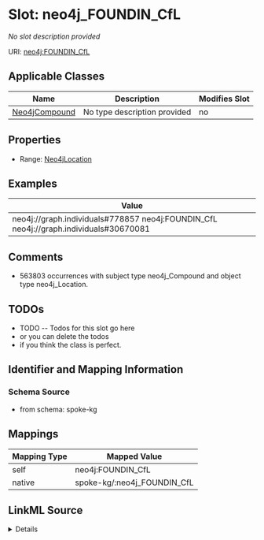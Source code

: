 

# Slot: neo4j_FOUNDIN_CfL


_No slot description provided_





URI: [neo4j:FOUNDIN_CfL](neo4j://graph.schema#FOUNDIN_CfL)



<!-- no inheritance hierarchy -->





## Applicable Classes

| Name | Description | Modifies Slot |
| --- | --- | --- |
| [Neo4jCompound](../classes/Neo4jCompound.md) | No type description provided |  no  |







## Properties

* Range: [Neo4jLocation](../classes/Neo4jLocation.md)






## Examples

| Value |
| --- |
| neo4j://graph.individuals#778857 neo4j:FOUNDIN_CfL neo4j://graph.individuals#30670081 |

## Comments

* 563803 occurrences with subject type neo4j_Compound and object type neo4j_Location.

## TODOs

* TODO -- Todos for this slot go here
* or you can delete the todos
* if you think the class is perfect.

## Identifier and Mapping Information







### Schema Source


* from schema: spoke-kg




## Mappings

| Mapping Type | Mapped Value |
| ---  | ---  |
| self | neo4j:FOUNDIN_CfL |
| native | spoke-kg/:neo4j_FOUNDIN_CfL |




## LinkML Source

<details>
```yaml
name: neo4j_FOUNDIN_CfL
description: No slot description provided
todos:
- TODO -- Todos for this slot go here
- or you can delete the todos
- if you think the class is perfect.
comments:
- 563803 occurrences with subject type neo4j_Compound and object type neo4j_Location.
examples:
- value: neo4j://graph.individuals#778857 neo4j:FOUNDIN_CfL neo4j://graph.individuals#30670081
from_schema: spoke-kg
rank: 1000
slot_uri: neo4j:FOUNDIN_CfL
alias: neo4j_FOUNDIN_CfL
domain_of:
- neo4j_Compound
range: neo4j_Location

```
</details>